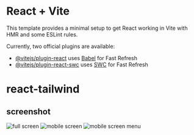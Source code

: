 # React + Vite

This template provides a minimal setup to get React working in Vite with HMR and some ESLint rules.

Currently, two official plugins are available:

- [@vitejs/plugin-react](https://github.com/vitejs/vite-plugin-react/blob/main/packages/plugin-react/README.md) uses [Babel](https://babeljs.io/) for Fast Refresh
- [@vitejs/plugin-react-swc](https://github.com/vitejs/vite-plugin-react-swc) uses [SWC](https://swc.rs/) for Fast Refresh

# react-tailwind
## screenshot
![full screen](https://github.com/ruby-bang/react-tailwind/assets/81295292/15184b24-9b4f-4e46-a31c-dd34e2dc53de)
![mobile screen](https://github.com/ruby-bang/react-tailwind/assets/81295292/87889af5-0179-459a-8f27-1b8a4d344141)
![mobile screen menu](https://github.com/ruby-bang/react-tailwind/assets/81295292/86718d13-22b1-4409-9283-17680917793a)
